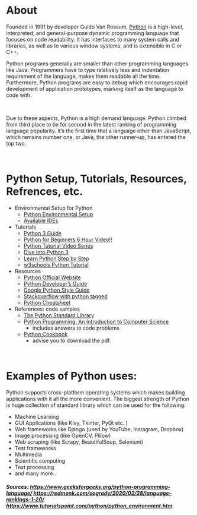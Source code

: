 # About
Founded in 1991 by developer Guido Van Rossum, [Python](https://en.wikipedia.org/wiki/Python_(programming_language)) is a high-level, interpreted, and general-purpose dynamic programming language that focuses on code readability. It has interfaces to many system calls and libraries, as well as to various window systems, and is extensible in C or C++. 

Python programs generally are smaller than other programming languages like Java. Programmers have to type relatively less and indentation requirement of the language, makes them readable all the time. Furthermore, Python programs are easy to debug which encourages rapid development of application prototypes, marking itself as the language to code with. 

<br>

Due to these aspects, Python is a high demand language. Python climbed from third place to tie for second in the latest ranking of programming language popularity. It’s the first time that a language other than JavaScript, which remains number one, or Java, the other runner-up, has entered the top two.

<br>

# Python Setup, Tutorials, Resources, Refrences, etc.
- Environmental Setup for Python 
   - [Python Environmental Setup](https://www.tutorialspoint.com/python/python_environment.htm)
   - [Available IDEs](https://wiki.python.org/moin/IntegratedDevelopmentEnvironments)
- Tutorials
   - [Python 3 Guide](https://python3.guide/introduction-to-python/the-repl)
   - [Python for Beginners 6 Hour Video!!](https://www.youtube.com/watch?v=_uQrJ0TkZlc)
   - [Python Tutorial Video Series](https://www.youtube.com/playlist?list=PL-osiE80TeTt2d9bfVyTiXJA-UTHn6WwU)
   - [Dive into Python 3](https://diveintopython3.problemsolving.io/your-first-python-program.html)
   - [Learn Python Step by Step](https://www.techbeamers.com/python-keywords-identifiers-variables/)
   - [w3schools Python Tutorial](https://www.w3schools.com/python/python_intro.asp)
- Resources
   - [Python Official Website](https://www.python.org/)
   - [Python Developer’s Guide](https://devguide.python.org/)
   - [Google Python Style Guide](https://google.github.io/styleguide/pyguide.html)
   - [Stackoverflow with python tagged](https://stackoverflow.com/questions/tagged/python)
   - [Python Cheatsheet](https://www.pythoncheatsheet.org/#Python-Basics)
- References: code samples 
   - [The Python Standard Library](https://docs.python.org/2/library/index.html#library-index)
   - [Python Programming: An Introduction to Computer Science](https://mcsp.wartburg.edu/zelle/python/ppics3/index.html)
      - includes answers to code problems 
   - [Python Cookbook](https://github.com/tomarraj008/data_books/blob/master/Python%20Cookbook%2C%203rd%20Edition.pdf) 
      - advise you to download the pdf.
  
<br>



# Examples of Python uses:
Python supports cross-platform operating systems which makes building applications with it all the more convenient. The biggest strength of Python is huge collection of standard library which can be used for the following:

- Machine Learning
- GUI Applications (like Kivy, Tkinter, PyQt etc. )
- Web frameworks like Django (used by YouTube, Instagram, Dropbox)
- Image processing (like OpenCV, Pillow)
- Web scraping (like Scrapy, BeautifulSoup, Selenium)
- Test frameworks
- Multimedia
- Scientific computing
- Text processing 
- and many more..
   

##### Sources: https://www.geeksforgeeks.org/python-programming-language/ https://redmonk.com/sogrady/2020/02/28/language-rankings-1-20/ https://www.tutorialspoint.com/python/python_environment.htm




